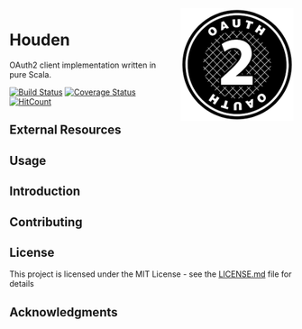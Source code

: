 <img align="right" src="resources/oauth.png" height="200px" style="padding-left: 20px"/>

# Houden

OAuth2 client implementation written in pure Scala.
 
[![Build Status](https://travis-ci.org/iomonad/houden.svg?branch=master)](https://travis-ci.org/iomonad/houden)
[![Coverage Status](https://coveralls.io/repos/github/iomonad/houden/badge.svg?branch=master)](https://coveralls.io/github/iomonad/houden?branch=master)
[![HitCount](http://hits.dwyl.io/iomonad/houden.svg)](http://hits.dwyl.io/iomonad/houden)

## External Resources

## Usage

## Introduction

## Contributing

## License

This project is licensed under the MIT License - see the [LICENSE.md](LICENSE.md) file for details

## Acknowledgments
